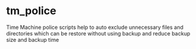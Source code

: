 # tm_police
Time Machine police scripts help to auto exclude unnecessary files and directories which can be restore without using backup and reduce backup size and backup time
